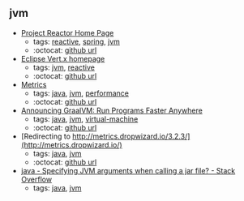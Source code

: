 jvm 
---
* [Project Reactor Home Page](https://projectreactor.io/)
    * tags: [reactive](../tags/reactive.md), [spring](../tags/spring.md), [jvm](../tags/jvm.md)
    * :octocat: [github url](https://github.com/reactor)
* [Eclipse Vert.x homepage](https://vertx.io/)
    * tags: [jvm](../tags/jvm.md), [reactive](../tags/reactive.md)
    * :octocat: [github url](https://github.com/eclipse-vertx/vert.x/)
* [Metrics](https://metrics.dropwizard.io/)
    * tags: [java](../tags/java.md), [jvm](../tags/jvm.md), [performance](../tags/performance.md)
    * :octocat: [github url](https://github.com/dropwizard/metrics)
* [Announcing GraalVM: Run Programs Faster Anywhere](https://blogs.oracle.com/developers/announcing-graalvm)
    * tags: [java](../tags/java.md), [jvm](../tags/jvm.md), [virtual-machine](../tags/virtual-machine.md)
    * :octocat: [github url](https://github.com/oracle/graal)
* [Redirecting to http://metrics.dropwizard.io/3.2.3/](http://metrics.dropwizard.io/)
    * tags: [java](../tags/java.md), [jvm](../tags/jvm.md)
    * :octocat: [github url](https://github.com/dropwizard/metrics)
* [java - Specifying JVM arguments when calling a jar file? - Stack Overflow](https://stackoverflow.com/questions/5891123/specifying-jvm-arguments-when-calling-a-jar-file)
    * tags: [java](../tags/java.md), [jvm](../tags/jvm.md)
